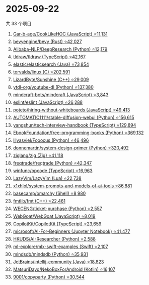 # 2025-09-22

共 33 个项目

<!-- BEGIN GITHUB -->
<!-- 最后更新时间 2025-09-22 22:10:19 +0800 -->
1. [Gar-b-age/CookLikeHOC (JavaScript) ⭐11,131](https://github.com/Gar-b-age/CookLikeHOC)
1. [bevyengine/bevy (Rust) ⭐42,027](https://github.com/bevyengine/bevy)
1. [Alibaba-NLP/DeepResearch (Python) ⭐12,179](https://github.com/Alibaba-NLP/DeepResearch)
1. [tldraw/tldraw (TypeScript) ⭐42,167](https://github.com/tldraw/tldraw)
1. [elastic/elasticsearch (Java) ⭐73,854](https://github.com/elastic/elasticsearch)
1. [torvalds/linux (C) ⭐202,591](https://github.com/torvalds/linux)
1. [LizardByte/Sunshine (C++) ⭐29,009](https://github.com/LizardByte/Sunshine)
1. [ytdl-org/youtube-dl (Python) ⭐137,380](https://github.com/ytdl-org/youtube-dl)
1. [mindcraft-bots/mindcraft (JavaScript) ⭐3,843](https://github.com/mindcraft-bots/mindcraft)
1. [eslint/eslint (JavaScript) ⭐26,288](https://github.com/eslint/eslint)
1. [poteto/hiring-without-whiteboards (JavaScript) ⭐49,413](https://github.com/poteto/hiring-without-whiteboards)
1. [AUTOMATIC1111/stable-diffusion-webui (Python) ⭐156,615](https://github.com/AUTOMATIC1111/stable-diffusion-webui)
1. [yangshun/tech-interview-handbook (TypeScript) ⭐129,894](https://github.com/yangshun/tech-interview-handbook)
1. [EbookFoundation/free-programming-books (Python) ⭐369,132](https://github.com/EbookFoundation/free-programming-books)
1. [lllyasviel/Fooocus (Python) ⭐46,496](https://github.com/lllyasviel/Fooocus)
1. [donnemartin/system-design-primer (Python) ⭐320,492](https://github.com/donnemartin/system-design-primer)
1. [ziglang/zig (Zig) ⭐41,118](https://github.com/ziglang/zig)
1. [freqtrade/freqtrade (Python) ⭐42,347](https://github.com/freqtrade/freqtrade)
1. [winfunc/opcode (TypeScript) ⭐16,963](https://github.com/winfunc/opcode)
1. [LazyVim/LazyVim (Lua) ⭐22,738](https://github.com/LazyVim/LazyVim)
1. [x1xhlol/system-prompts-and-models-of-ai-tools ⭐86,881](https://github.com/x1xhlol/system-prompts-and-models-of-ai-tools)
1. [basecamp/omarchy (Shell) ⭐8,980](https://github.com/basecamp/omarchy)
1. [fmtlib/fmt (C++) ⭐22,461](https://github.com/fmtlib/fmt)
1. [WECENG/ticket-purchase (Python) ⭐2,557](https://github.com/WECENG/ticket-purchase)
1. [WebGoat/WebGoat (JavaScript) ⭐8,019](https://github.com/WebGoat/WebGoat)
1. [CopilotKit/CopilotKit (TypeScript) ⭐23,659](https://github.com/CopilotKit/CopilotKit)
1. [microsoft/AI-For-Beginners (Jupyter Notebook) ⭐41,477](https://github.com/microsoft/AI-For-Beginners)
1. [HKUDS/AI-Researcher (Python) ⭐2,588](https://github.com/HKUDS/AI-Researcher)
1. [ml-explore/mlx-swift-examples (Swift) ⭐2,107](https://github.com/ml-explore/mlx-swift-examples)
1. [mindsdb/mindsdb (Python) ⭐35,931](https://github.com/mindsdb/mindsdb)
1. [JetBrains/intellij-community (Java) ⭐18,823](https://github.com/JetBrains/intellij-community)
1. [MatsuriDayo/NekoBoxForAndroid (Kotlin) ⭐16,107](https://github.com/MatsuriDayo/NekoBoxForAndroid)
1. [9001/copyparty (Python) ⭐30,544](https://github.com/9001/copyparty)
<!-- END GITHUB -->